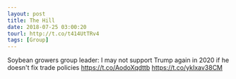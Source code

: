 ```yaml
---
layout: post
title: The Hill
date: 2018-07-25 03:00:20
tourl: http://t.co/t414UtTRv4
tags: [Group]
---
```

Soybean growers group leader: I may not support Trump again in 2020 if he doesn't fix trade policies https://t.co/AodoXqdttb https://t.co/ykIxav38CM